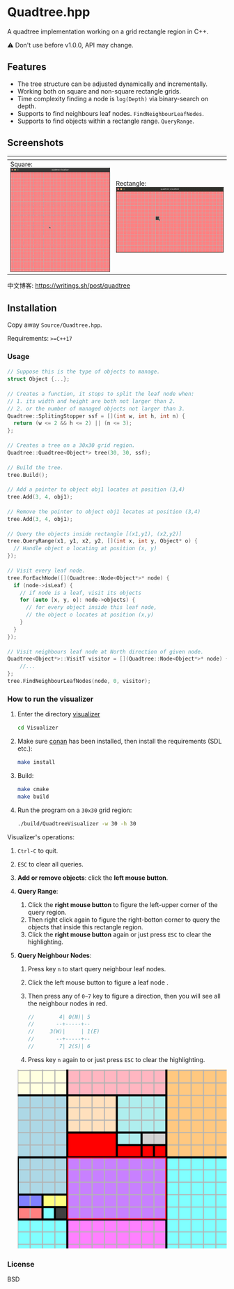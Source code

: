 Quadtree.hpp
============

A quadtree implementation working on a grid rectangle region in C++.

⚠️ Don't use before v1.0.0, API may change.

## Features

* The tree structure can be adjusted dynamically and incrementally.
* Working both on square and non-square rectangle grids.
* Time complexity finding a node is `log(Depth)` via binary-search on depth.
* Supports to find neighbours leaf nodes. `FindNeighbourLeafNodes`.
* Supports to find objects within a rectangle range. `QueryRange`.

## Screenshots


| <!-- -->                                           | <!-- -->                                                    |
| -------------------------------------------------- | ----------------------------------------------------------- |
| Square: ![](Misc/images/quadtree-square.gif)       | Rectangle: ![](Misc/images/quadtree-rectangle.gif)          |


中文博客: https://writings.sh/post/quadtree

## Installation

Copy away `Source/Quadtree.hpp`.

Requirements: `>=C++17`

### Usage

```cpp
// Suppose this is the type of objects to manage.
struct Object {...};

// Creates a function, it stops to split the leaf node when:
// 1. its width and height are both not larger than 2.
// 2. or the number of managed objects not larger than 3.
Quadtree::SplitingStopper ssf = [](int w, int h, int n) {
  return (w <= 2 && h <= 2) || (n <= 3);
};

// Creates a tree on a 30x30 grid region.
Quadtree::Quadtree<Object*> tree(30, 30, ssf);

// Build the tree.
tree.Build();

// Add a pointer to object obj1 locates at position (3,4)
tree.Add(3, 4, obj1);

// Remove the pointer to object obj1 locates at position (3,4)
tree.Add(3, 4, obj1);

// Query the objects inside rectangle [(x1,y1), (x2,y2)]
tree.QueryRange(x1, y1, x2, y2, [](int x, int y, Object* o) {
  // Handle object o locating at position (x, y)
});

// Visit every leaf node.
tree.ForEachNode([](Quadtree::Node<Object*>* node) {
  if (node->isLeaf) {
    // if node is a leaf, visit its objects
    for (auto [x, y, o]: node->objects) {
      // for every object inside this leaf node,
      // the object o locates at position (x,y)
    }
  }
});

// Visit neighbours leaf node at North direction of given node.
Quadtree<Object*>::VisitT visitor = [](Quadtree::Node<Object*>* node) {
    //...
};
tree.FindNeighbourLeafNodes(node, 0, visitor);
```

### How to run the visualizer

1. Enter the directory [visualizer](visualizer)

   ```bash
   cd Visualizer
   ```

2. Make sure [conan](https://conan.io/) has been installed, then install the requirements (SDL etc.):

   ```bash
   make install
   ```

3. Build:

   ```bash
   make cmake
   make build
   ```

4. Run the program on a `30x30` grid region:

   ```bash
   ./build/QuadtreeVisualizer -w 30 -h 30
   ```

Visualizer's operations:

1. `Ctrl-C` to quit.
2. `ESC` to clear all queries.
3. **Add or remove objects**: click the **left mouse button**.
4. **Query Range**:
   1. Click the **right mouse button** to figure the left-upper corner of the query region.
   2. Then right click again to figure the right-botton corner to query the objects that inside this rectangle region.
   3. Click the **right mouse button** again or just press `ESC` to clear the highlighting.
5. **Query Neighbour Nodes**:
    1. Press key `n` to start query neighbour leaf nodes.
    2. Click the left mouse button to figure a leaf node .
    3. Then press any of `0~7` key to figure a direction, then you will see all the neighbour nodes in red.

       ```cpp
       //        4| 0(N)| 5
       //       --+-----+--
       //     3(W)|     | 1(E)
       //       --+-----+--
       //        7| 2(S)| 6
       ```
    4. Press key `n` again to or just press `ESC` to clear the highlighting.

    ![](Misc/images/quadtree-find-neighbours-demo.jpg)


### License

BSD
